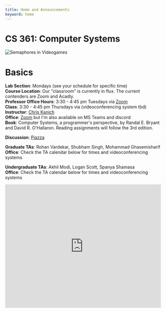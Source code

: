```yaml
---
title: Home and Announcements
keyword: home
---
```



# CS 361: Computer Systems 

<img title="Semaphores in Videogames" style="max-width: 100%" class="img-responsive hidden-xs" src="images/factorio-semaphore.gif"><br>

# Basics
**Lab Section**: Mondays (see your schedule for specific time)    
**Course Location**: Our "classroom" is currently in flux. The current contenders are Zoom and Acadly.      
**Professor Office Hours**: 3:30 - 4:45 pm Tuesdays via [Zoom](https://uic.zoom.us/my/ckanich)    
**Class**: 3:30 - 4:45 pm Thursdays via (videoconferencing system tbd)   
**Instructor**: [Chris Kanich][ckanich]   
**Office**: [Zoom](https://uic.zoom.us/my/ckanich) but I'm also available on MS Teams and discord      
**Book**: Computer Systems, a programmer's perspective, by Randal E. Bryant and David R. O'Hallaron. Reading assignments will follow the 3rd edition.    

**Discussion**: [Piazza][piazza]

**Graduate TAs**: Rohan Vardekar, Shubham Singh, Mohammad Ghasemisharif   
**Office**: Check the TA calendar below for times and videoconferencing systems    

**Undergraduate TAs**: Akhil Modi, Logan Scott, Spanya Shamasa    
**Office**: Check the TA calendar below for times and videoconferencing systems    

<iframe src="https://calendar.google.com/calendar/embed?src=c_pieebda51v6jvmaq7s0drsvg5g%40group.calendar.google.com&ctz=America%2FChicago" style="border: 0" width="100%" height="400" frameborder="0" scrolling="no"></iframe>


[pi]: http://mazur.harvard.edu/research/detailspage.php?rowid=8
[ckanich]: mailto:ckanich@uic.edu
[piazza]: {{site.discussion}}
